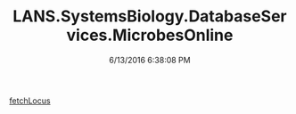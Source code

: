﻿---
title: LANS.SystemsBiology.DatabaseServices.MicrobesOnline
date: 6/13/2016 6:38:08 PM
---

[fetchLocus](T-LANS.SystemsBiology.DatabaseServices.MicrobesOnline.fetchLocus.html)
